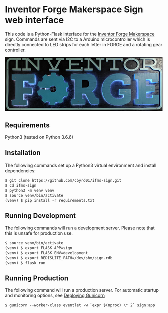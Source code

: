 # Inventor Forge Makerspace Sign web interface
This code is a Python-Flask interface for the [Inventor Forge Makerspace](http://www.inventorforgemakerspace.org/) sign. Commands are sent via I2C to a Arduino microcontroller which is directly connected to LED strips for each letter in FORGE and a rotating gear controller.

![IFMS Sign](ifms-sign.png "Inventor Forge Makerspace sign")

## Requirements
Python3 (tested on Python 3.6.6)

## Installation
The following commands set up a Python3 virtual environment and install dependencies:
```
$ git clone https://github.com/cbyrd01/ifms-sign.git
$ cd ifms-sign
$ python3 -m venv venv
$ source venv/bin/activate
(venv) $ pip install -r requirements.txt
```

## Running Development
The following commands will run a development server. Please note that this is unsafe for production use.
```
$ source venv/bin/activate
(venv) $ export FLASK_APP=sign
(venv) $ export FLASK_ENV=development
(venv) $ export REDISLITE_PATH=/dev/shm/sign.rdb
(venv) $ flask run
```

## Running Production

The following command will run a production server. For automatic startup and monitoring options, see [Deploying Gunicorn](http://docs.gunicorn.org/en/stable/deploy.html)
```
$ gunicorn --worker-class eventlet -w `expr $(nproc) \* 2` sign:app
```
